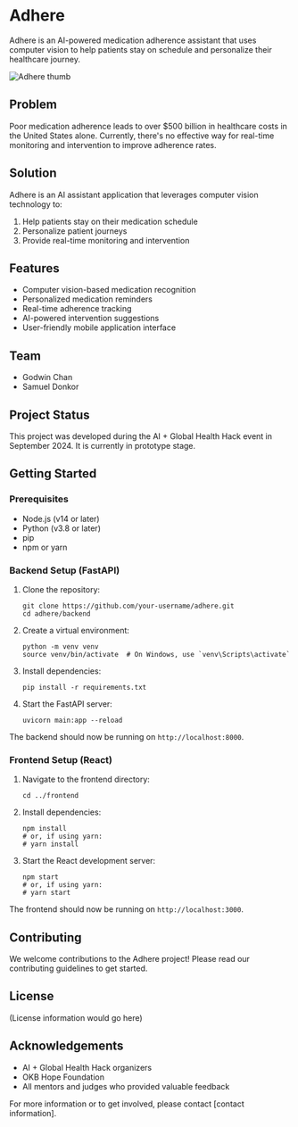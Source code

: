 # Adhere

Adhere is an AI-powered medication adherence assistant that uses computer vision to help patients stay on schedule and personalize their healthcare journey.

![Adhere thumb](https://github.com/user-attachments/assets/e4c83b37-5a0c-4217-8977-8133ba52f386)


## Problem

Poor medication adherence leads to over $500 billion in healthcare costs in the United States alone. Currently, there's no effective way for real-time monitoring and intervention to improve adherence rates.

## Solution

Adhere is an AI assistant application that leverages computer vision technology to:

1. Help patients stay on their medication schedule
2. Personalize patient journeys
3. Provide real-time monitoring and intervention

## Features

- Computer vision-based medication recognition
- Personalized medication reminders
- Real-time adherence tracking
- AI-powered intervention suggestions
- User-friendly mobile application interface

## Team

- Godwin Chan
- Samuel Donkor

## Project Status

This project was developed during the AI + Global Health Hack event in September 2024. It is currently in prototype stage.

## Getting Started

### Prerequisites

- Node.js (v14 or later)
- Python (v3.8 or later)
- pip
- npm or yarn

### Backend Setup (FastAPI)

1. Clone the repository:
   ```
   git clone https://github.com/your-username/adhere.git
   cd adhere/backend
   ```

2. Create a virtual environment:
   ```
   python -m venv venv
   source venv/bin/activate  # On Windows, use `venv\Scripts\activate`
   ```

3. Install dependencies:
   ```
   pip install -r requirements.txt
   ```

4. Start the FastAPI server:
   ```
   uvicorn main:app --reload
   ```

The backend should now be running on `http://localhost:8000`.

### Frontend Setup (React)

1. Navigate to the frontend directory:
   ```
   cd ../frontend
   ```

2. Install dependencies:
   ```
   npm install
   # or, if using yarn:
   # yarn install
   ```

3. Start the React development server:
   ```
   npm start
   # or, if using yarn:
   # yarn start
   ```

The frontend should now be running on `http://localhost:3000`.

## Contributing

We welcome contributions to the Adhere project! Please read our contributing guidelines to get started.

## License

(License information would go here)

## Acknowledgements

- AI + Global Health Hack organizers
- OKB Hope Foundation
- All mentors and judges who provided valuable feedback

For more information or to get involved, please contact [contact information].
